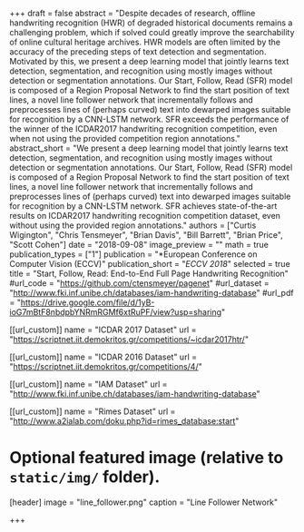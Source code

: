 +++
draft = false
abstract = "Despite decades of research, offline handwriting recognition (HWR) of degraded historical documents remains a challenging problem, which if solved could greatly improve the searchability of online cultural heritage archives.  HWR models are often limited by the accuracy of the preceding steps of text detection and segmentation.  Motivated by this, we present a deep learning model that jointly learns text detection, segmentation, and recognition using mostly images without detection or segmentation annotations.  Our Start, Follow, Read (SFR) model is composed of a Region Proposal Network to find the start position of text lines, a novel line follower network that incrementally follows and preprocesses lines of (perhaps curved) text into dewarped images suitable for recognition by a CNN-LSTM network.  SFR exceeds the performance of the winner of the ICDAR2017 handwriting recognition competition, even when not using the provided competition region annotations."
abstract_short = "We present a deep learning model that jointly learns text detection, segmentation, and recognition using mostly images without detection or segmentation annotations.  Our Start, Follow, Read (SFR) model is composed of a Region Proposal Network to find the start position of text lines, a novel line follower network that incrementally follows and preprocesses lines of (perhaps curved) text into dewarped images suitable for recognition by a CNN-LSTM network.  SFR achieves state-of-the-art results on ICDAR2017 handwriting recognition competition dataset, even without using the provided region annotations."
authors = ["Curtis Wigington", "Chris Tensmeyer", "Brian Davis", "Bill Barrett", "Brian Price", "Scott Cohen"]
date = "2018-09-08"
image_preview = ""
math = true
publication_types = ["1"]
publication = "*European Conference on Computer Vision (ECCV)"
publication_short = "*ECCV 2018*"
selected = true
title = "Start, Follow, Read: End-to-End Full Page Handwriting Recognition"
#url_code = "https://github.com/ctensmeyer/pagenet"
#url_dataset = "http://www.fki.inf.unibe.ch/databases/iam-handwriting-database"
#url_pdf = "https://drive.google.com/file/d/1yB-ioG7mBtF8nbdpbYNRmRGMf6xtRuPF/view?usp=sharing"

[[url_custom]]
name = "ICDAR 2017 Dataset"
url = "https://scriptnet.iit.demokritos.gr/competitions/~icdar2017htr/"

[[url_custom]]
name = "ICDAR 2016 Dataset"
url = "https://scriptnet.iit.demokritos.gr/competitions/4/"

[[url_custom]]
name = "IAM Dataset"
url = "http://www.fki.inf.unibe.ch/databases/iam-handwriting-database"

[[url_custom]]
name = "Rimes Dataset"
url = "http://www.a2ialab.com/doku.php?id=rimes_database:start"


# Optional featured image (relative to `static/img/` folder).
[header]
image = "line_follower.png"
caption = "Line Follower Network"

+++



